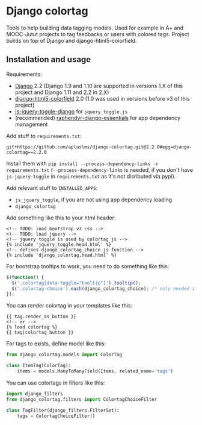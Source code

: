 Django colortag
===============

Tools to help building data tagging models.
Used for example in A+ and MOOC-Jutut projects to tag feedbacks or users with colored tags.
Project builds on top of Django and django-html5-colorfield.

Installation and usage
----------------------

Requirements:

 * [Django](https://www.djangoproject.com/) 2.2
   (Django 1.9 and 1.10 are supported in versions 1.X of this project and Django 1.11 and 2.2 in 2.X)
 * [django-html5-colorfield](https://github.com/knyghty/django-html5-colorfield) 2.0
   (1.0 was used in versions before v3 of this project)
 * [js-jquery-toggle-django](https://github.com/apluslms/js-jquery-toggle) for `jquery_toggle.js`
 * (recommended) [raphendyr-django-essentials](https://github.com/raphendyr/raphendyr-django-essentials) for app dependency management

Add stuff to `requirements.txt`:

```
git+https://github.com/apluslms/django-colortag.git@2.2.0#egg=django-colortag==2.2.0
```

Install them with `pip install --process-dependency-links -r requirements.txt`
(`--process-dependency-links` is needed, if you don't have `js-jquery-toggle` in `requirements.txt` as it's not disributed via pypi).

Add relevant stuff to `INSTALLED_APPS`:

 * `js_jquery_toggle`, if you are not using app dependency loading
 * `django_colortag`

Add something like this to your html header:

```html+django
<!-- TODO: load bootstrap v3 css -->
<!-- TODO: load jquery -->
<!-- jquery toggle is used by colortag js -->
{% include 'jquery_toggle.head.html' %}
<!-- defines django_colortag_choice js function -->
{% include 'django_colortag.head.html' %}
```

For bootstrap tooltips to work, you need to do something like this:

```javascript
$(function() {
  $('.colortag[data-toggle="tooltip"]').tooltip();
  $('.colortag-choice').each(django_colortag_choice); /* only needed if you use ColortagChoiceFilter, ColortagChoiceField or ColortagSelectMultiple */
});
```

You can render colortag in your templates like this:

```html+django
{{ tag.render_as_button }}
<!-- or -->
{% load colortag %}
{{ tag|colortag_button }}
```

For tags to exists, define model like this:

```python
from django_colortag.models import ColorTag

class ItemTag(ColorTag):
    items = models.ManyToManyField(Items, related_name='tags')
```

You can use colortags in filters like this:

```python
import django_filters
from django_colortag.filters import ColortagChoiceFilter

class TagFilter(django_filters.FilterSet):
    tags = ColortagChoiceFilter()
```
